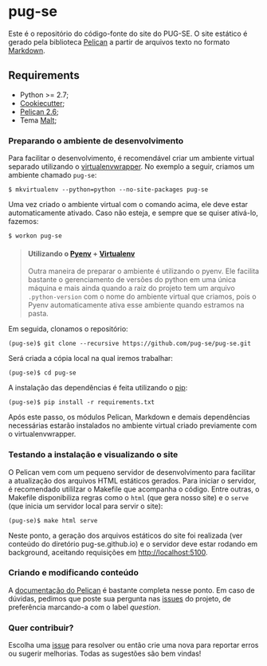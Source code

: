 pug-se
======

Este é o repositório do código-fonte do site do PUG-SE. O site estático é gerado pela biblioteca [Pelican](http://getpelican.com) a partir de arquivos texto no formato [Markdown](http://daringfireball.net/projects/markdown/).


## Requirements

- Python >= 2.7;
- [Cookiecutter](https://github.com/audreyr/cookiecutter);
- [Pelican 2.6](https://github.com/getpelican/pelican);
- Tema [Malt](https://github.com/pug-se/malt);



### Preparando o ambiente de desenvolvimento

Para facilitar o desenvolvimento, é recomendável criar um ambiente virtual separado utilizando o [virtualenvwrapper](http://virtualenvwrapper.readthedocs.org/en/latest/). No exemplo a seguir, criamos um ambiente chamado `pug-se`:

    $ mkvirtualenv --python=python --no-site-packages pug-se

Uma vez criado o ambiente virtual com o comando acima, ele deve estar automaticamente ativado. Caso não esteja, e sempre que se quiser ativá-lo, fazemos:

    $ workon pug-se

> #### Utilizando o [Pyenv](https://github.com/pyenv/pyenv) + [Virtualenv](https://github.com/pyenv/pyenv-virtualenv)
> 
> Outra maneira de preparar o ambiente é utilizando o pyenv. Ele facilita bastante o gerenciamento de versões do python em uma única máquina e mais ainda quando a raiz do projeto tem um arquivo `.python-version` com o nome do ambiente virtual que criamos, pois o Pyenv automaticamente ativa esse ambiente quando estramos na pasta.


Em seguida, clonamos o repositório:

    (pug-se)$ git clone --recursive https://github.com/pug-se/pug-se.git

Será criada a cópia local na qual iremos trabalhar:

    (pug-se)$ cd pug-se

A instalação das dependências é feita utilizando o [pip](http://www.pip-installer.org/en/latest/):

    (pug-se)$ pip install -r requirements.txt

Após este passo, os módulos Pelican, Markdown e demais dependências necessárias estarão instalados no ambiente virtual criado previamente com o virtualenvwrapper.

### Testando a instalação e visualizando o site

O Pelican vem com um pequeno servidor de desenvolvimento para facilitar a atualização dos arquivos HTML estáticos gerados. Para iniciar o servidor, é recomendado utililzar o Makefile que acompanha o código. Entre outras, o Makefile disponibiliza regras como o `html` (que gera nosso site) e o `serve` (que inicia um servidor local para servir o site):

    (pug-se)$ make html serve

Neste ponto, a geração dos arquivos estáticos do site foi realizada (ver conteúdo do diretório pug-se.github.io) e o servidor deve estar rodando em background, aceitando requisições em [http://localhost:5100](http://localhost:5100).

### Criando e modificando conteúdo

A [documentação do Pelican](http://docs.getpelican.com/en/3.2/getting_started.html#writing-content-using-pelican) é bastante completa nesse ponto. Em caso de dúvidas, pedimos que poste sua pergunta nas [issues](https://github.com/pug-se/pug-se/issues) do projeto, de preferência marcando-a com o label *question*.

### Quer contribuir?

Escolha uma [issue](https://github.com/pug-se/pug-se/issues) para resolver ou então crie uma nova para reportar erros ou sugerir melhorias. Todas as sugestões são bem vindas!
